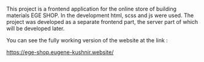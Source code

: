 This project is a frontend application for the online store of building materials EGE SHOP. In the development html, scss and js were used. The project was developed as a separate frontend part, the server part of which will be developed later.

You can see the fully working version of the website at the link : 

https://ege-shop.eugene-kushnir.website/
